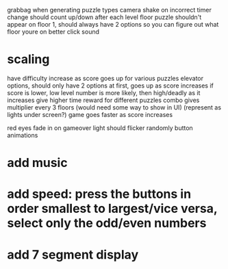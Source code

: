 grabbag when generating puzzle types
camera shake on incorrect
timer change should count up/down after each level
floor puzzle shouldn't appear on floor 1, should always have 2 options so you can figure out what floor youre on
better click sound

# scaling

have difficulty increase as score goes up for various puzzles
elevator options, should only have 2 options at first, goes up as score increases
if score is lower, low level number is more likely, then high/deadly as it increases
give higher time reward for different puzzles
combo gives multiplier every 3 floors (would need some way to show in UI) (represent as lights under screen?)
game goes faster as score increases

red eyes fade in on gameover
light should flicker randomly
button animations

# add music

# add speed: press the buttons in order smallest to largest/vice versa, select only the odd/even numbers

# add 7 segment display
